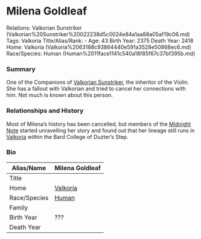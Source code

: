 # Milena Goldleaf

Relations: Valkorian Sunstriker (Valkorian%20Sunstriker%20022238d5c0024e84a1aa88a05af19c06.md) 
Tags: Valkoria
Title/Alias/Rank: -
Age: 43
Birth Year: 2375
Death Year: 2418
Home: Valkoria (Valkoria%2063188c93864440e591a3528e50868ec6.md) 
Race/Species: Human (Human%2011face1141c540a18f85f67c37bf395b.md)

### Summary

One of the Companions of [Valkorian Sunstriker](Valkorian%20Sunstriker%20022238d5c0024e84a1aa88a05af19c06.md), the inheritor of the Violin. She has a fallout with Valkorian and tried to cancel her connections with him. Not much is known about this person.

### **Relationships and History**

Most of Milena’s history has been cancelled, but members of the [Midnight Note](Midnight%20Note%20aabd4488c4ea43c393d10542ec8af339.md) started unravelling her story and found out that her lineage still runs in [Valkoria](Valkoria%2063188c93864440e591a3528e50868ec6.md) within the Bard College of Duzter’s Step.

### Bio

| Alias/Name | Milena Goldleaf |
| --- | --- |
| Title |  |
| Home | [Valkoria](Valkoria%2063188c93864440e591a3528e50868ec6.md)  |
| Race/Species | [Human](Human%2011face1141c540a18f85f67c37bf395b.md)  |
| Family |  |
| Birth Year | ??? |
| Death Year |  |